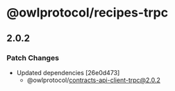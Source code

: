 # @owlprotocol/recipes-trpc

## 2.0.2

### Patch Changes

- Updated dependencies [26e0d473]
  - @owlprotocol/contracts-api-client-trpc@2.0.2
